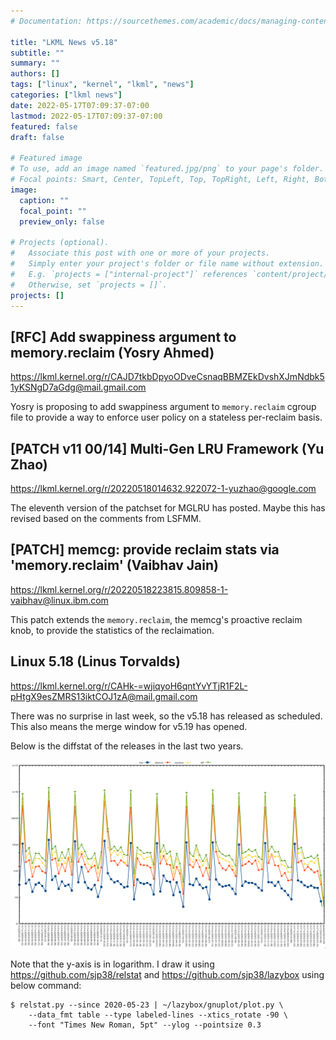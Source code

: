 ```yaml
---
# Documentation: https://sourcethemes.com/academic/docs/managing-content/

title: "LKML News v5.18"
subtitle: ""
summary: ""
authors: []
tags: ["linux", "kernel", "lkml", "news"]
categories: ["lkml news"]
date: 2022-05-17T07:09:37-07:00
lastmod: 2022-05-17T07:09:37-07:00
featured: false
draft: false

# Featured image
# To use, add an image named `featured.jpg/png` to your page's folder.
# Focal points: Smart, Center, TopLeft, Top, TopRight, Left, Right, BottomLeft, Bottom, BottomRight.
image:
  caption: ""
  focal_point: ""
  preview_only: false

# Projects (optional).
#   Associate this post with one or more of your projects.
#   Simply enter your project's folder or file name without extension.
#   E.g. `projects = ["internal-project"]` references `content/project/deep-learning/index.md`.
#   Otherwise, set `projects = []`.
projects: []
---
```


[RFC] Add swappiness argument to memory.reclaim (Yosry Ahmed)
-------------------------------------------------------------

https://lkml.kernel.org/r/CAJD7tkbDpyoODveCsnaqBBMZEkDvshXJmNdbk51yKSNgD7aGdg@mail.gmail.com

Yosry is proposing to add swappiness argument to `memory.reclaim` cgroup file
to provide a way to enforce user policy on a stateless per-reclaim basis.


[PATCH v11 00/14] Multi-Gen LRU Framework (Yu Zhao)
---------------------------------------------------

https://lkml.kernel.org/r/20220518014632.922072-1-yuzhao@google.com

The eleventh version of the patchset for MGLRU has posted.  Maybe this has
revised based on the comments from LSFMM.


[PATCH] memcg: provide reclaim stats via 'memory.reclaim' (Vaibhav Jain)
------------------------------------------------------------------------

https://lkml.kernel.org/r/20220518223815.809858-1-vaibhav@linux.ibm.com

This patch extends the `memory.reclaim`, the memcg's proactive reclaim knob, to
provide the statistics of the reclaimation.


Linux 5.18 (Linus Torvalds)
---------------------------

https://lkml.kernel.org/r/CAHk-=wjiqyoH6qntYvYTjR1F2L-pHtgX9esZMRS13iktCOJ1zA@mail.gmail.com

There was no surprise in last week, so the v5.18 has released as scheduled.
This also means the merge window for v5.19 has opened.

Below is the diffstat of the releases in the last two years.

![Kernel release stat](/img/kernel_release_stat/v5.6..v5.17.png)

Note that the y-axis is in logarithm.  I draw it using
https://github.com/sjp38/relstat and https://github.com/sjp38/lazybox using
below command:

    $ relstat.py --since 2020-05-23 | ~/lazybox/gnuplot/plot.py \
	    --data_fmt table --type labeled-lines --xtics_rotate -90 \
	    --font "Times New Roman, 5pt" --ylog --pointsize 0.3
